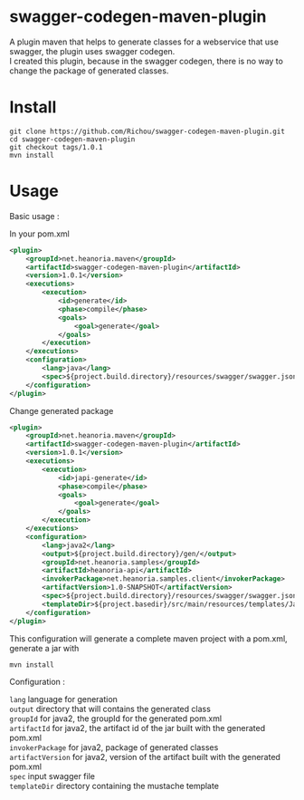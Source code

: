 # swagger-codegen-maven-plugin

A plugin maven that helps to generate classes for a webservice that use swagger, the plugin uses swagger codegen.  
I created this plugin, because in the swagger codegen, there is no way to change the package of generated classes.

Install
============================

```
git clone https://github.com/Richou/swagger-codegen-maven-plugin.git
cd swagger-codegen-maven-plugin
git checkout tags/1.0.1
mvn install
```

Usage
============================

Basic usage :

In your pom.xml

```xml
<plugin>
    <groupId>net.heanoria.maven</groupId>
    <artifactId>swagger-codegen-maven-plugin</artifactId>
    <version>1.0.1</version>
    <executions>
        <execution>
            <id>generate</id>
            <phase>compile</phase>
            <goals>
                <goal>generate</goal>
            </goals>
        </execution>
    </executions>
    <configuration>
        <lang>java</lang>
        <spec>${project.build.directory}/resources/swagger/swagger.json</spec>
    </configuration>
</plugin>
```

Change generated package

```xml
<plugin>
    <groupId>net.heanoria.maven</groupId>
    <artifactId>swagger-codegen-maven-plugin</artifactId>
    <version>1.0.1</version>
    <executions>
        <execution>
            <id>japi-generate</id>
            <phase>compile</phase>
            <goals>
                <goal>generate</goal>
            </goals>
        </execution>
    </executions>
    <configuration>
        <lang>java2</lang>
        <output>${project.build.directory}/gen/</output>
        <groupId>net.heanoria.samples</groupId>
        <artifactId>heanoria-api</artifactId>
        <invokerPackage>net.heanoria.samples.client</invokerPackage>
        <artifactVersion>1.0-SNAPSHOT</artifactVersion>
        <spec>${project.build.directory}/resources/swagger/swagger.json</spec>
        <templateDir>${project.basedir}/src/main/resources/templates/Java2</templateDir>
    </configuration>
</plugin>
```

This configuration will generate a complete maven project with a pom.xml, generate a jar with 

```
mvn install
```

Configuration :

`lang` language for generation  
`output` directory that will contains the generated class  
`groupId` for java2, the groupId for the generated pom.xml  
`artifactId` for java2, the artifact id of the jar built with the generated pom.xml  
`invokerPackage` for java2, package of generated classes  
`artifactVersion` for java2, version of the artifact built with the generated pom.xml  
`spec` input swagger file  
`templateDir` directory containing the mustache template  
